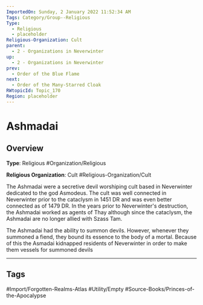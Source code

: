 ```yaml
---
ImportedOn: Sunday, 2 January 2022 11:52:34 AM
Tags: Category/Group--Religious
Type:
  - Religious
  - placeholder
Religious-Organization: Cult
parent:
  - 2 - Organizations in Neverwinter
up:
  - 2 - Organizations in Neverwinter
prev:
  - Order of the Blue Flame
next:
  - Order of the Many-Starred Cloak
RWtopicId: Topic_170
Region: placeholder
---
```

# Ashmadai
## Overview
**Type**: Religious
#Organization/Religious

**Religious Organization**: Cult
#Religious-Organization/Cult

The Ashmadai were a secretive devil worshiping cult based in Neverwinter dedicated to the god Asmodeus. The cult was well connected in Neverwinter prior to the cataclysm in 1451 DR and was even better connected as of 1479 DR. In the years prior to Neverwinter's destruction, the Ashmadai worked as agents of Thay although since the cataclysm, the Ashmadai are no longer allied with Szass Tam.

The Ashmadai had the ability to summon devils. However, whenever they summoned a fiend, they bound its essence to the body of a mortal. Because of this the Asmadai kidnapped residents of Neverwinter in order to make them vessels for summoned devils


---
## Tags
#Import/Forgotten-Realms-Atlas #Utility/Empty #Source-Books/Princes-of-the-Apocalypse

